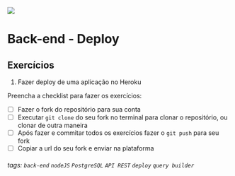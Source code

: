 ![](https://i.imgur.com/xG74tOh.png)

# Back-end - Deploy

## Exercícios

1.  Fazer deploy de uma aplicação no Heroku

Preencha a checklist para fazer os exercícios:

- [ ] Fazer o fork do repositório para sua conta
- [ ] Executar `git clone` do seu fork no terminal para clonar o repositório, ou clonar de outra maneira
- [ ] Após fazer e commitar todos os exercícios fazer o `git push` para seu fork
- [ ] Copiar a url do seu fork e enviar na plataforma

###### tags: `back-end` `nodeJS` `PostgreSQL` `API REST` `deploy` `query builder`

